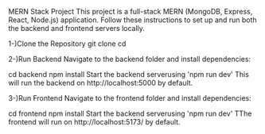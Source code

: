 MERN Stack Project
This project is a full-stack MERN (MongoDB, Express, React, Node.js) application. Follow these instructions to set up and run both the backend and frontend servers locally.

1-)Clone the Repository
git clone <your-repo-url>
cd <your-repo-folder>

2-)Run Backend
Navigate to the backend folder and install dependencies:

cd backend
npm install
Start the backend serverusing 'npm run dev'
This will run the backend on http://localhost:5000 by default.

3-)Run Frontend
Navigate to the frontend folder and install dependencies:

cd frontend
npm install
Start the backend serverusing 'npm run dev'
TThe frontend will run on http://localhost:5173/ by default.
